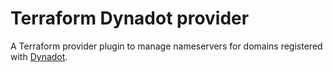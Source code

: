 # Terraform Dynadot provider

A Terraform provider plugin to manage nameservers for domains registered
with [Dynadot](https://www.dynadot.com/).
